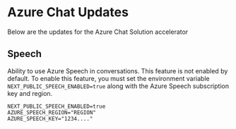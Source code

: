 # Azure Chat Updates

Below are the updates for the Azure Chat Solution accelerator

## Speech

Ability to use Azure Speech in conversations. This feature is not enabled by default. To enable this feature, you must set the environment variable `NEXT_PUBLIC_SPEECH_ENABLED=true` along with the Azure Speech subscription key and region.

```
NEXT_PUBLIC_SPEECH_ENABLED=true
AZURE_SPEECH_REGION="REGION"
AZURE_SPEECH_KEY="1234...."
```
